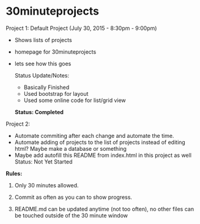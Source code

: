 # 30minuteprojects
Project 1: Default Project (July 30, 2015 - 8:30pm - 9:00pm)
- Shows lists of projects
- homepage for 30minuteprojects
- lets see how this goes

  Status Update/Notes:
  - Basically Finished
  - Used bootstrap for layout
  - Used some online code for list/grid view

  **Status: Completed**


Project 2:

- Automate commiting after each change and automate the time.
- Automate adding of projects to the list of projects instead of editing html? Maybe make a database or something
- Maybe add autofill this README from index.html in this project as well
Status: Not Yet Started





**Rules:**

1. Only 30 minutes allowed.

2. Commit as often as you can to show progress.

3. README.md can be updated anytime (not too often), no other files can be touched outside of the 30 minute window

